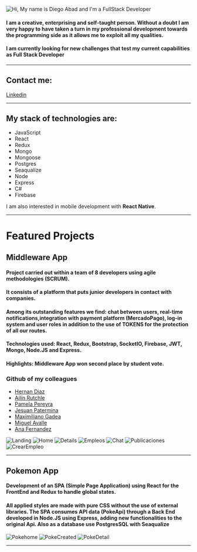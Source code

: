 ![Hi, My name is Diego Abad and I'm a FullStack Developer](./Banner.png)

#### I am a creative, enterprising and self-taught person. Without a doubt I am very happy to have taken a turn in my professional development towards the programming side as it allows me to exploit all my qualities.

#### I am currently looking for new challenges that test my current capabilities as **Full Stack Developer**

---

## Contact me:

[Linkedin](https://www.linkedin.com/in/diegoabad-fullstack/)

---

## My stack of technologies are:

- JavaScript
- React
- Redux
- Mongo
- Mongoose
- Postgres
- Seaqualize
- Node
- Express
- C#
- Firebase

I am also interested in mobile development with **React Native**.

---

# Featured Projects

## Middleware App

#### Project carried out within a team of 8 developers using agile methodologies (SCRUM).

#### It consists of a platform that puts junior developers in contact with companies.

#### Among its outstanding features we find: chat between users, real-time notifications,integration with payment platform (MercadoPago), log-in system and user roles in addition to the use of TOKENS for the protection of all our routes.

#### Technologies used: React, Redux, Bootstrap, SocketIO, Firebase, JWT, Mongo, Node.JS and Express.

#### Highlights: Middleware App won second place by student vote.

### Github of my colleagues

- [Hernan Diaz](https://github.com/hernandiazz9)
- [Ailín Rutchle](https://github.com/Ailin09)
- [Pamela Pereyra](https://github.com/sritapam)
- [Jesuan Patermina](https://github.com/jesuanp)
- [Maximiliano Gadea](https://github.com/maxigadea)
- [Miguel Avalle](https://github.com/Miguegithub78)
- [Ana Fernandez](https://github.com/anaangelicaf)

<img src="./Middle/Landing.png " alt="Landing"   />
<img src="./Middle/Home.png " alt="Home"  />
<img src="./Middle/Details.png " alt="Details"   />
<img src="./Middle/Empleos.png " alt="Empleos"   />
<img src="./Middle/Chat.png " alt="Chat"   />
<img src="./Middle/Publicaciones.png " alt="Publicaciones"   />
<img src="./Middle/CrearEmpleo.png " alt="CrearEmpleo"   />

---

## Pokemon App

#### Development of an SPA (Simple Page Application) using React for the FrontEnd and Redux to handle global states.

#### All applied styles are made with pure CSS without the use of external libraries. The SPA consumes API data (PokeApi) through a Back End developed in Node.JS using Express, adding new functionalities to the original Api. Also as a database use PostgresSQL with Seaqualize

<img src="./Poke/PokeHome.png " alt="Pokehome"  />
<img src="./Poke/PokeCreated.png " alt="PokeCreated"  />
<img src="./Poke/PokeDetail.png" alt="PokeDetail"  />

---

